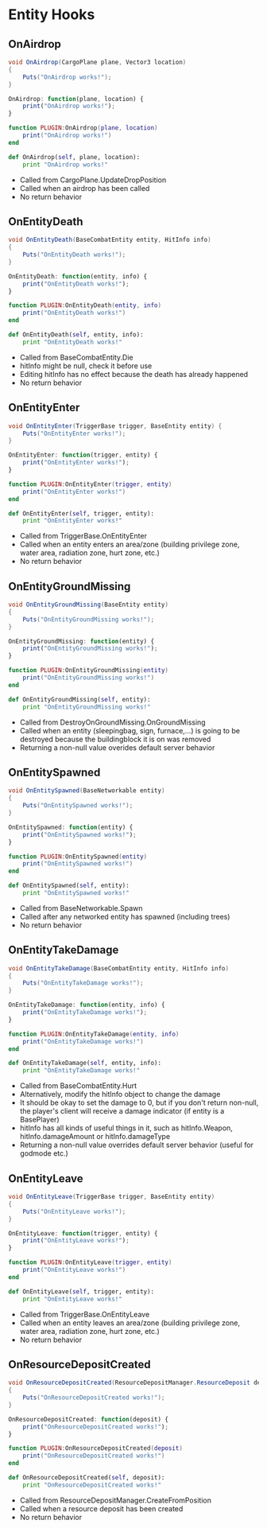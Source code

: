 # Entity Hooks

## OnAirdrop

``` csharp
void OnAirdrop(CargoPlane plane, Vector3 location)
{
    Puts("OnAirdrop works!");
}
```
``` javascript
OnAirdrop: function(plane, location) {
    print("OnAirdrop works!");
}
```

``` lua
function PLUGIN:OnAirdrop(plane, location)
    print("OnAirdrop works!")
end
```

``` python
def OnAirdrop(self, plane, location):
    print "OnAirdrop works!"
```

 * Called from CargoPlane.UpdateDropPosition
 * Called when an airdrop has been called
 * No return behavior

## OnEntityDeath

``` csharp
void OnEntityDeath(BaseCombatEntity entity, HitInfo info)
{
    Puts("OnEntityDeath works!");
}
```

``` javascript
OnEntityDeath: function(entity, info) {
    print("OnEntityDeath works!");
}
```

``` lua
function PLUGIN:OnEntityDeath(entity, info)
    print("OnEntityDeath works!")
end
```

``` python
def OnEntityDeath(self, entity, info):
    print "OnEntityDeath works!"
```

 * Called from BaseCombatEntity.Die
 * hitInfo might be null, check it before use
 * Editing hitInfo has no effect because the death has already happened
 * No return behavior

## OnEntityEnter

``` csharp
void OnEntityEnter(TriggerBase trigger, BaseEntity entity) {
    Puts("OnEntityEnter works!");
}
```

``` javascript
OnEntityEnter: function(trigger, entity) {
    print("OnEntityEnter works!");
}
```

``` lua
function PLUGIN:OnEntityEnter(trigger, entity)
    print("OnEntityEnter works!")
end
```

``` python
def OnEntityEnter(self, trigger, entity):
    print "OnEntityEnter works!"
```

 * Called from TriggerBase.OnEntityEnter
 * Called when an entity enters an area/zone (building privilege zone, water area, radiation zone, hurt zone, etc.)
 * No return behavior

## OnEntityGroundMissing

``` csharp
void OnEntityGroundMissing(BaseEntity entity)
{
    Puts("OnEntityGroundMissing works!");
}
```

``` javascript
OnEntityGroundMissing: function(entity) {
    print("OnEntityGroundMissing works!");
}
```

``` lua
function PLUGIN:OnEntityGroundMissing(entity)
    print("OnEntityGroundMissing works!")
end
```

``` python
def OnEntityGroundMissing(self, entity):
    print "OnEntityGroundMissing works!"
```

 * Called from DestroyOnGroundMissing.OnGroundMissing
 * Called when an entity (sleepingbag, sign, furnace,...) is going to be destroyed because the buildingblock it is on was removed
 * Returning a non-null value overides default server behavior

## OnEntitySpawned

``` csharp
void OnEntitySpawned(BaseNetworkable entity)
{
    Puts("OnEntitySpawned works!");
}
```

``` javascript
OnEntitySpawned: function(entity) {
    print("OnEntitySpawned works!");
}
```

``` lua
function PLUGIN:OnEntitySpawned(entity)
    print("OnEntitySpawned works!")
end
```

``` python
def OnEntitySpawned(self, entity):
    print "OnEntitySpawned works!"
```

 * Called from BaseNetworkable.Spawn
 * Called after any networked entity has spawned (including trees)
 * No return behavior

## OnEntityTakeDamage

``` csharp
void OnEntityTakeDamage(BaseCombatEntity entity, HitInfo info)
{
    Puts("OnEntityTakeDamage works!");
}
```

``` javascript
OnEntityTakeDamage: function(entity, info) {
    print("OnEntityTakeDamage works!");
}
```

``` lua
function PLUGIN:OnEntityTakeDamage(entity, info)
    print("OnEntityTakeDamage works!")
end
```

``` python
def OnEntityTakeDamage(self, entity, info):
    print "OnEntityTakeDamage works!"
```

 * Called from BaseCombatEntity.Hurt
 * Alternatively, modify the hitInfo object to change the damage
 * It should be okay to set the damage to 0, but if you don't return non-null, the player's client will receive a damage indicator (if entity is a BasePlayer)
 * hitInfo has all kinds of useful things in it, such as hitInfo.Weapon, hitInfo.damageAmount or hitInfo.damageType
 * Returning a non-null value overrides default server behavior (useful for godmode etc.)

## OnEntityLeave

``` csharp
void OnEntityLeave(TriggerBase trigger, BaseEntity entity)
{
    Puts("OnEntityLeave works!");
}
```

``` javascript
OnEntityLeave: function(trigger, entity) {
    print("OnEntityLeave works!");
}
```

``` lua
function PLUGIN:OnEntityLeave(trigger, entity)
    print("OnEntityLeave works!")
end
```

``` python
def OnEntityLeave(self, trigger, entity):
    print "OnEntityLeave works!"
```

 * Called from TriggerBase.OnEntityLeave
 * Called when an entity leaves an area/zone (building privilege zone, water area, radiation zone, hurt zone, etc.)
 * No return behavior

## OnResourceDepositCreated

``` csharp
void OnResourceDepositCreated(ResourceDepositManager.ResourceDeposit deposit)
{
    Puts("OnResourceDepositCreated works!");
}
```

``` javascript
OnResourceDepositCreated: function(deposit) {
    print("OnResourceDepositCreated works!");
}
```

``` lua
function PLUGIN:OnResourceDepositCreated(deposit)
    print("OnResourceDepositCreated works!")
end
```

``` python
def OnResourceDepositCreated(self, deposit):
    print "OnResourceDepositCreated works!"
```

 * Called from ResourceDepositManager.CreateFromPosition
 * Called when a resource deposit has been created
 * No return behavior
